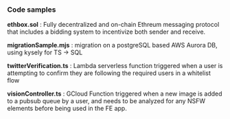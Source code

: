 ### Code samples

**ethbox.sol** : Fully decentralized and on-chain Ethreum messaging protocol that includes a bidding system to incentivize both sender and receive. 

**migrationSample.mjs** : migration on a postgreSQL based AWS Aurora DB, using kysely for TS -> SQL

**twitterVerification.ts** : Lambda serverless function triggered when a user is attempting to confirm they are following the required users in a whitelist flow

**visionController.ts** : GCloud Function triggered when a new image is added to a pubsub queue by a user, and needs to be analyzed for any NSFW elements before being used in the FE app.